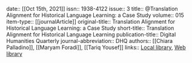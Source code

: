 date:: [[Oct 15th, 2021]]
issn:: 1938-4122
issue:: 3
title:: @Translation Alignment for Historical Language Learning: a Case Study
volume:: 015
item-type:: [[journalArticle]]
original-title:: Translation Alignment for Historical Language Learning: a Case Study
short-title:: Translation Alignment for Historical Language Learning
publication-title:: Digital Humanities Quarterly
journal-abbreviation:: DHQ
authors:: [[Chiara Palladino]], [[Maryam Foradi]], [[Tariq Yousef]]
links:: [Local library](zotero://select/groups/2386895/items/R5R3DUHM), [Web library](https://www.zotero.org/groups/2386895/items/R5R3DUHM)
